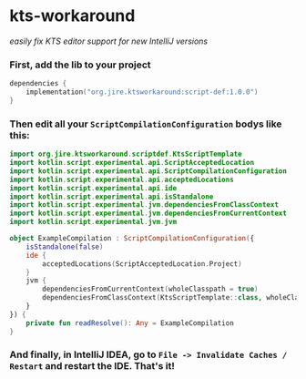 # kts-workaround

_easily fix KTS editor support for new IntelliJ versions_

### First, add the lib to your project

```kotlin
dependencies {
    implementation("org.jire.ktsworkaround:script-def:1.0.0")
}
```

### Then edit all your `ScriptCompilationConfiguration` bodys like this:

```kotlin
import org.jire.ktsworkaround.scriptdef.KtsScriptTemplate
import kotlin.script.experimental.api.ScriptAcceptedLocation
import kotlin.script.experimental.api.ScriptCompilationConfiguration
import kotlin.script.experimental.api.acceptedLocations
import kotlin.script.experimental.api.ide
import kotlin.script.experimental.api.isStandalone
import kotlin.script.experimental.jvm.dependenciesFromClassContext
import kotlin.script.experimental.jvm.dependenciesFromCurrentContext
import kotlin.script.experimental.jvm.jvm

object ExampleCompilation : ScriptCompilationConfiguration({
    isStandalone(false)
    ide {
        acceptedLocations(ScriptAcceptedLocation.Project)
    }
    jvm {
        dependenciesFromCurrentContext(wholeClasspath = true)
        dependenciesFromClassContext(KtsScriptTemplate::class, wholeClasspath = true)
    }
}) {
    private fun readResolve(): Any = ExampleCompilation
}
```

### And finally, in IntelliJ IDEA, go to `File -> Invalidate Caches / Restart` and restart the IDE. That's it!
